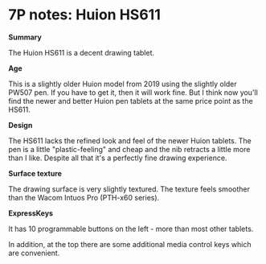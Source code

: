 # 7P notes: Huion HS611

**Summary**

The Huion HS611 is a decent drawing tablet.&#x20;

**Age**

This is a slightly older Huion model from 2019 using the slightly older PW507 pen. If you have to get it, then it will work fine. But I think now you'll find the newer and better Huion pen tablets at the same price point as the HS611.&#x20;

**Design**

The HS611 lacks the refined look and feel of the newer Huion tablets. The pen is a little "plastic-feeling" and cheap and the nib retracts a little more than I like. Despite all that it's a perfectly fine drawing experience.&#x20;

**Surface texture**

The drawing surface is very slightly textured. The texture feels smoother than the Wacom Intuos Pro (PTH-x60 series).&#x20;

**ExpressKeys**

It has 10 programmable buttons on the left - more than most other tablets.

In addition, at the top there are some additional media control keys which are convenient.
